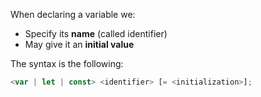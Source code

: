 When declaring a variable we:
  - Specify its **name** (called identifier)
  - May give it an **initial value**

The syntax is the following:
```js
<var | let | const> <identifier> [= <initialization>];
```